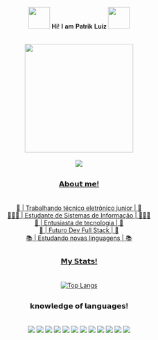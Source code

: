 <p align="center"><img src="https://media.tenor.com/tgzGDcxpjR0AAAAi/patrick-star-sponge-bob-square-pants.gif" width="50px"> 𝐇𝐢! 𝐈 𝐚𝐦 𝐏𝐚𝐭𝐫𝐢𝐤 𝐋𝐮𝐢𝐳 <img src="https://media.tenor.com/tgzGDcxpjR0AAAAi/patrick-star-sponge-bob-square-pants.gif" width="50px"><br><br></p>


<div align="center">
<img height="250px" src="https://user-images.githubusercontent.com/111705938/218602686-a273f0a9-2abb-44d9-8294-c5ec177f6fc6.png">
  <br>
  <br>
  
  <div id="badges-social">
  <a href="https://www.linkedin.com/in/patrik-luiz-silva-435a02207/"> <img src="https://img.shields.io/badge/-LinkedIn-000000?style=for-the-badge&logo=LinkedIn">
    <!-- <a href="https://discordapp.com/users/698680180234911826"><img src="https://img.shields.io/badge/-Discord-7289da?style=for-the-badge&logo=discord&logoColor=white">  -->
   
 
  </div>
  
  </div>
  
  ##
    
    
### <p align="center"> 𝗔𝗯𝗼𝘂𝘁 𝗺𝗲! <br><br></p>
    
<p align="center"> 
🔌 | Trabalhando técnico eletrônico junior | 🔌<br> 
👨🏾‍💻 | Estudante de Sistemas de Informação | 👨🏾‍💻<br>
💾 | Entusiasta de tecnologia | 💾<br>
💭 | Futuro Dev Full Stack | 💭<br>
📚 | Estudando novas linguagens | 📚</p>
 
    
  ##
    
### <p align="center">  𝗠𝘆 𝗦𝘁𝗮𝘁𝘀! <br><br></p>

<div align="center">
  
  [![Top Langs](https://github-readme-stats.vercel.app/api/top-langs/?username=zplcs&layout=compact&langs_count=7&theme=dark)](https://github.com/anuraghazra/github-readme-stats)
  
</div>

  ##
  
 ### <p align="center"> 𝗸𝗻𝗼𝘄𝗹𝗲𝗱𝗴𝗲 𝗼𝗳 𝗹𝗮𝗻𝗴𝘂𝗮𝗴𝗲𝘀! <br> <br></p>
  
 
  <div id="badges" align="center">
    <img src="https://img.shields.io/badge/c++-000000?style=for-the-badge&logo=c%2B%2B&logoColor=white"> 
    <img src="https://img.shields.io/badge/-C-000000?style=for-the-badge&logo=C&logoColor=white">
    <img src="https://img.shields.io/badge/-CSharp-000000?style=for-the-badge&logo=cSHARP&logoColor=white"> 
    <img src="https://img.shields.io/badge/-Css3-000000?style=for-the-badge&logo=css3&logoColor=white">
    <img src="https://img.shields.io/badge/GitHUB-000000?style=for-the-badge&logo=github&logoColor=white"> 
    <img src="https://img.shields.io/badge/-html5-000000?style=for-the-badge&logo=html5&logoColor=white">
    <img src="https://img.shields.io/badge/JavaScript-000000?style=for-the-badge&logo=javascript&logoColor=white">
    <img src="https://img.shields.io/badge/python-000000?style=for-the-badge&logo=python&logoColor=white">
    <img src="https://img.shields.io/badge/Figma-000000?style=for-the-badge&logo=figma&logoColor=white">
    <img src="https://img.shields.io/badge/PHP-000000?style=for-the-badge&logo=php&logoColor=white">
    <img src="https://img.shields.io/badge/MySQL-000000?style=for-the-badge&logo=mysql&logoColor=white">
    <img src="https://img.shields.io/badge/React%20Native-000000?style=for-the-badge&logo=react&logoColor=white">
    
  </div>

